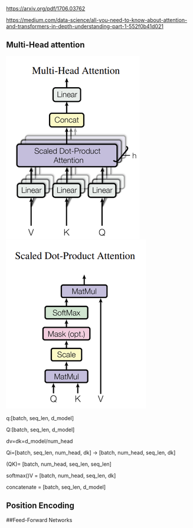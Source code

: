 https://arxiv.org/pdf/1706.03762



https://medium.com/data-science/all-you-need-to-know-about-attention-and-transformers-in-depth-understanding-part-1-552f0b41d021

## Multi-Head attention
![Multi-Head Attention](Images/MHA.png)![scale_dot_prodcut](Images/scale_dot_product.png)


q:[batch, seq_len, d_model]

Q:[batch, seq_len, d_model]

dv=dk=d_model/num_head

Qi=[batch, seq_len, num_head, dk] → [batch, num_head, seq_len, dk]

(QK)= [batch, num_head, seq_len, seq_len]

softmax()V = [batch, num_head, seq_len, dk]

concatenate = [batch, seq_len, d_model]

## Position Encoding





##Feed-Forward Networks